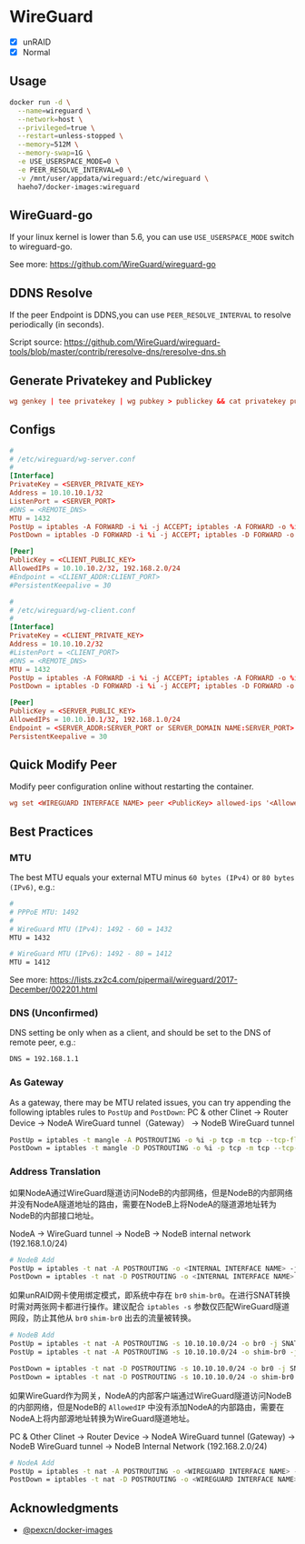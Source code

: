 # WireGuard

- [x] unRAID
- [x] Normal

## Usage

```sh
docker run -d \
  --name=wireguard \
  --network=host \
  --privileged=true \
  --restart=unless-stopped \
  --memory=512M \
  --memory-swap=1G \
  -e USE_USERSPACE_MODE=0 \
  -e PEER_RESOLVE_INTERVAL=0 \
  -v /mnt/user/appdata/wireguard:/etc/wireguard \
  haeho7/docker-images:wireguard
```

## WireGuard-go

If your linux kernel is lower than 5.6, you can use `USE_USERSPACE_MODE`  switch to wireguard-go.

See more: <https://github.com/WireGuard/wireguard-go>

## DDNS Resolve

If the peer Endpoint is DDNS,you can use `PEER_RESOLVE_INTERVAL` to resolve periodically (in seconds).

Script source: <https://github.com/WireGuard/wireguard-tools/blob/master/contrib/reresolve-dns/reresolve-dns.sh>

## Generate Privatekey and Publickey

```conf
wg genkey | tee privatekey | wg pubkey > publickey && cat privatekey publickey
```

## Configs

```conf
#
# /etc/wireguard/wg-server.conf
#
[Interface]
PrivateKey = <SERVER_PRIVATE_KEY>
Address = 10.10.10.1/32
ListenPort = <SERVER_PORT>
#DNS = <REMOTE_DNS>
MTU = 1432
PostUp = iptables -A FORWARD -i %i -j ACCEPT; iptables -A FORWARD -o %i -j ACCEPT
PostDown = iptables -D FORWARD -i %i -j ACCEPT; iptables -D FORWARD -o %i -j ACCEPT

[Peer]
PublicKey = <CLIENT_PUBLIC_KEY>
AllowedIPs = 10.10.10.2/32, 192.168.2.0/24
#Endpoint = <CLIENT_ADDR:CLIENT_PORT>
#PersistentKeepalive = 30

#
# /etc/wireguard/wg-client.conf
#
[Interface]
PrivateKey = <CLIENT_PRIVATE_KEY>
Address = 10.10.10.2/32
#ListenPort = <CLIENT_PORT>
#DNS = <REMOTE_DNS>
MTU = 1432
PostUp = iptables -A FORWARD -i %i -j ACCEPT; iptables -A FORWARD -o %i -j ACCEPT
PostDown = iptables -D FORWARD -i %i -j ACCEPT; iptables -D FORWARD -o %i -j ACCEPT

[Peer]
PublicKey = <SERVER_PUBLIC_KEY>
AllowedIPs = 10.10.10.1/32, 192.168.1.0/24
Endpoint = <SERVER_ADDR:SERVER_PORT or SERVER_DOMAIN NAME:SERVER_PORT>
PersistentKeepalive = 30
```

## Quick Modify Peer

Modify peer configuration online without restarting the container.

```conf
wg set <WIREGUARD INTERFACE NAME> peer <PublicKey> allowed-ips '<AllowedIPs>'
```

## Best Practices

### MTU

The best MTU equals your external MTU minus `60 bytes (IPv4)` or `80 bytes (IPv6)`, e.g.:

```sh
#
# PPPoE MTU: 1492
#
# WireGuard MTU (IPv4): 1492 - 60 = 1432
MTU = 1432

# WireGuard MTU (IPv6): 1492 - 80 = 1412
MTU = 1412
```

See more: <https://lists.zx2c4.com/pipermail/wireguard/2017-December/002201.html>

### DNS (Unconfirmed)

DNS setting be only when as a client, and should be set to the DNS of remote peer, e.g.:

```sh
DNS = 192.168.1.1
```

### As Gateway

As a gateway, there may be MTU related issues, you can try appending the following iptables rules to `PostUp` and `PostDown`:
PC & other Clinet -> Router Device -> NodeA WireGuard tunnel（Gateway） -> NodeB WireGuard tunnel

```sh
PostUp = iptables -t mangle -A POSTROUTING -o %i -p tcp -m tcp --tcp-flags SYN,RST SYN -j TCPMSS --clamp-mss-to-pmtu
PostDown = iptables -t mangle -D POSTROUTING -o %i -p tcp -m tcp --tcp-flags SYN,RST SYN -j TCPMSS --clamp-mss-to-pmtu
```

### Address Translation

如果NodeA通过WireGuard隧道访问NodeB的内部网络，但是NodeB的内部网络并没有NodeA隧道地址的路由，需要在NodeB上将NodeA的隧道源地址转为NodeB的内部接口地址。

NodeA -> WireGuard tunnel -> NodeB -> NodeB internal network (192.168.1.0/24)

```sh
# NodeB Add
PostUp = iptables -t nat -A POSTROUTING -o <INTERNAL INTERFACE NAME> -j SNAT --to-source 192.168.1.10
PostDown = iptables -t nat -D POSTROUTING -o <INTERNAL INTERFACE NAME> -j SNAT --to-source 192.168.1.10
```

如果unRAID网卡使用绑定模式，即系统中存在 `br0` `shim-br0`。在进行SNAT转换时需对两张网卡都进行操作。建议配合 `iptables -s` 参数仅匹配WireGuard隧道网段，防止其他从 `br0` `shim-br0` 出去的流量被转换。

```sh
# NodeB Add
PostUp = iptables -t nat -A POSTROUTING -s 10.10.10.0/24 -o br0 -j SNAT --to-source 192.168.1.10
PostUp = iptables -t nat -A POSTROUTING -s 10.10.10.0/24 -o shim-br0 -j SNAT --to-source 192.168.1.10

PostDown = iptables -t nat -D POSTROUTING -s 10.10.10.0/24 -o br0 -j SNAT --to-source 192.168.1.10
PostDown = iptables -t nat -D POSTROUTING -s 10.10.10.0/24 -o shim-br0 -j SNAT --to-source 192.168.1.10
```

如果WireGuard作为网关，NodeA的内部客户端通过WireGuard隧道访问NodeB的内部网络，但是NodeB的 `AllowedIP` 中没有添加NodeA的内部路由，需要在NodeA上将内部源地址转换为WireGuard隧道地址。

PC & Other Clinet -> Router Device -> NodeA WireGuard tunnel (Gateway) -> NodeB WireGuard tunnel -> NodeB Internal Network (192.168.2.0/24)

```sh
# NodeA Add
PostUp = iptables -t nat -A POSTROUTING -o <WIREGUARD INTERFACE NAME> -j SNAT --to-source 10.10.10.2
PostDown = iptables -t nat -D POSTROUTING -o <WIREGUARD INTERFACE NAME> -j SNAT --to-source 10.10.10.2
```

## Acknowledgments

- [@pexcn/docker-images](https://github.com/pexcn/docker-images/tree/master/net/wireguard)
